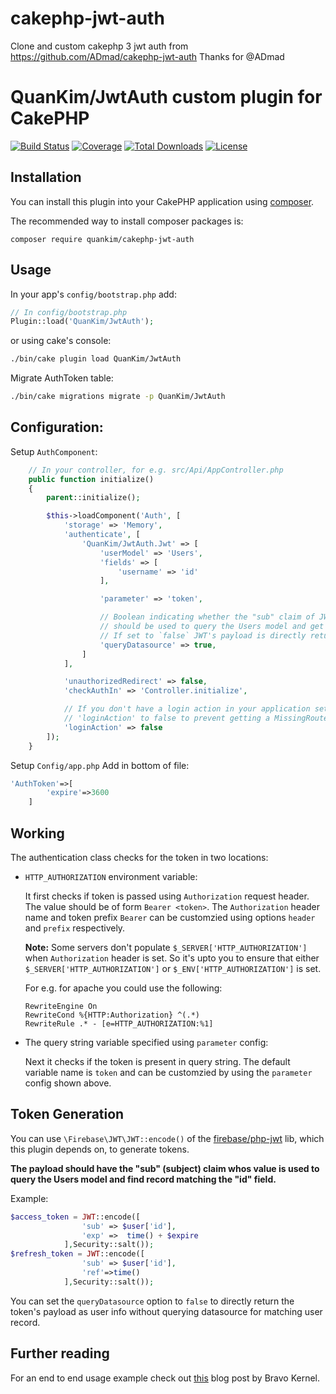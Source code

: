 # cakephp-jwt-auth
Clone and custom cakephp 3 jwt auth from https://github.com/ADmad/cakephp-jwt-auth
Thanks for @ADmad

# QuanKim/JwtAuth custom plugin for CakePHP
[![Build Status](https://img.shields.io/travis/QuanKim/cakephp-jwt-auth/master.svg?style=flat-square)](https://travis-ci.org/QuanKim/cakephp-jwt-auth)
[![Coverage](https://img.shields.io/codecov/c/github/QuanKim/cakephp-jwt-auth.svg?style=flat-square)](https://codecov.io/github/QuanKim/cakephp-jwt-auth)
[![Total Downloads](https://img.shields.io/packagist/dt/QuanKim/cakephp-jwt-auth.svg?style=flat-square)](https://packagist.org/packages/QuanKim/cakephp-jwt-auth)
[![License](https://img.shields.io/badge/license-MIT-blue.svg?style=flat-square)](LICENSE.txt)
## Installation

You can install this plugin into your CakePHP application using [composer](http://getcomposer.org).

The recommended way to install composer packages is:

```
composer require quankim/cakephp-jwt-auth
```

## Usage

In your app's `config/bootstrap.php` add:

```php
// In config/bootstrap.php
Plugin::load('QuanKim/JwtAuth');
```

or using cake's console:

```sh
./bin/cake plugin load QuanKim/JwtAuth
```
Migrate AuthToken table:
```sh
./bin/cake migrations migrate -p QuanKim/JwtAuth
```
## Configuration:

Setup `AuthComponent`:

```php
    // In your controller, for e.g. src/Api/AppController.php
    public function initialize()
    {
        parent::initialize();

        $this->loadComponent('Auth', [
            'storage' => 'Memory',
            'authenticate', [
                'QuanKim/JwtAuth.Jwt' => [
                    'userModel' => 'Users',
                    'fields' => [
                        'username' => 'id'
                    ],

                    'parameter' => 'token',

                    // Boolean indicating whether the "sub" claim of JWT payload
                    // should be used to query the Users model and get user info.
                    // If set to `false` JWT's payload is directly returned.
                    'queryDatasource' => true,
                ]
            ],

            'unauthorizedRedirect' => false,
            'checkAuthIn' => 'Controller.initialize',

            // If you don't have a login action in your application set
            // 'loginAction' to false to prevent getting a MissingRouteException.
            'loginAction' => false
        ]);
    }
```

Setup `Config/app.php`
Add in bottom of file:
```php
'AuthToken'=>[
        'expire'=>3600
    ]
```
## Working

The authentication class checks for the token in two locations:

- `HTTP_AUTHORIZATION` environment variable:

  It first checks if token is passed using `Authorization` request header.
  The value should be of form `Bearer <token>`. The `Authorization` header name
  and token prefix `Bearer` can be customzied using options `header` and `prefix`
  respectively.

  **Note:** Some servers don't populate `$_SERVER['HTTP_AUTHORIZATION']` when
  `Authorization` header is set. So it's upto you to ensure that either
  `$_SERVER['HTTP_AUTHORIZATION']` or `$_ENV['HTTP_AUTHORIZATION']` is set.

  For e.g. for apache you could use the following:

  ```
  RewriteEngine On
  RewriteCond %{HTTP:Authorization} ^(.*)
  RewriteRule .* - [e=HTTP_AUTHORIZATION:%1]
  ```

- The query string variable specified using `parameter` config:

  Next it checks if the token is present in query string. The default variable
  name is `token` and can be customzied by using the `parameter` config shown
  above.

## Token Generation

You can use `\Firebase\JWT\JWT::encode()` of the [firebase/php-jwt](https://github.com/firebase/php-jwt)
lib, which this plugin depends on, to generate tokens.

**The payload should have the "sub" (subject) claim whos value is used to query the
Users model and find record matching the "id" field.**

Example:
```php
$access_token = JWT::encode([
                'sub' => $user['id'],
                'exp' =>  time() + $expire
            ],Security::salt());
$refresh_token = JWT::encode([
                'sub' => $user['id'],
                'ref'=>time()
            ],Security::salt());
```
You can set the `queryDatasource` option to `false` to directly return the token's
payload as user info without querying datasource for matching user record.

## Further reading

For an end to end usage example check out [this](http://www.bravo-kernel.com/2015/04/how-to-add-jwt-authentication-to-a-cakephp-3-rest-api/) blog post by Bravo Kernel.

